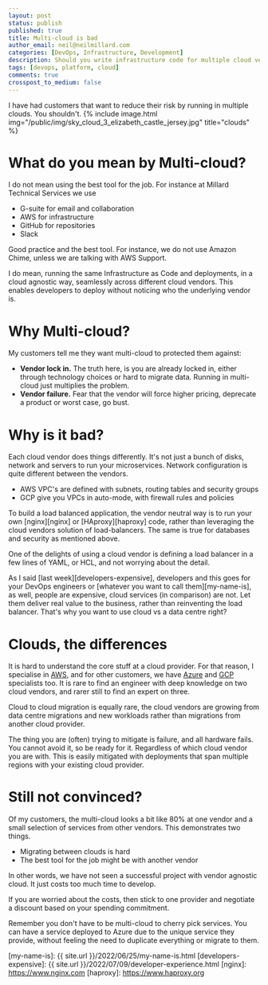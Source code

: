 ```yaml
---
layout: post
status: publish
published: true
title: Multi-cloud is bad
author_email: neil@neilmillard.com
categories: [DevOps, Infrastructure, Development]
description: Should you write infrastructure code for multiple cloud vendors?
tags: [devops, platform, cloud]
comments: true
crosspost_to_medium: false
---
```

I have had customers that want to reduce their risk by running in multiple clouds. You shouldn't.
{% include image.html
img="/public/img/sky_cloud_3_elizabeth_castle_jersey.jpg"
title="clouds" %}

What do you mean by Multi-cloud?
=========================

I do not mean using the best tool for the job. For instance at Millard Technical Services we use
* G-suite for email and collaboration
* AWS for infrastructure
* GitHub for repositories
* Slack

Good practice and the best tool. For instance, we do not use Amazon Chime, unless we are talking with AWS Support.

I do mean, running the same Infrastructure as Code and deployments, in a cloud agnostic way, seamlessly across different
cloud vendors.
This enables developers to deploy without noticing who the underlying vendor is.


Why Multi-cloud?
==============

My customers tell me they want multi-cloud to protected them against:
* **Vendor lock in.**
  The truth here, is you are already locked in, either through technology choices or hard to migrate data. Running
  in multi-cloud just multiplies the problem.
* **Vendor failure.**
  Fear that the vendor will force higher pricing, deprecate a product or worst case, go bust.


Why is it bad?
=============

Each cloud vendor does things differently. It's not just a bunch of disks, network and servers to run your microservices.
Network configuration is quite different between the vendors.
* AWS VPC's are defined with subnets, routing tables and security groups
* GCP give you VPCs in auto-mode, with firewall rules and policies

To build a load balanced application, the vendor neutral way is to run your own [nginx][nginx] or [HAproxy][haproxy]
code, rather than leveraging the cloud vendors solution of load-balancers.
The same is true for databases and security as mentioned above.

One of the delights of using a cloud vendor is defining a load balancer in a few lines of YAML, or HCL, and not worrying
about the detail.

As I said [last week][developers-expensive], developers and this goes for your DevOps engineers or
[whatever you want to call them][my-name-is], as well, people are expensive, cloud services (in comparison) are not.
Let them deliver real value to the business, rather than reinventing the load balancer. That's why you want to use cloud
vs a data centre right?


Clouds, the differences
======================

It is hard to understand the core stuff at a cloud provider. For that reason, I specialise in [AWS][aws], and for
other customers, we have [Azure][azure] and [GCP][gcp] specialists too.  It is rare to find an engineer with deep
knowledge on two cloud vendors, and rarer still to find an expert on three.

Cloud to cloud migration is equally rare, the cloud vendors are growing from data centre migrations and new workloads
rather than migrations from another cloud provider.

The thing you are (often) trying to mitigate is failure, and all hardware fails. You cannot avoid it, so be ready for it.
Regardless of which cloud vendor you are with. This is easily mitigated with deployments that span multiple regions with
your existing cloud provider.


Still not convinced?
====================

Of my customers, the multi-cloud looks a bit like 80% at one vendor and a small selection of services from other vendors.
This demonstrates two things.
* Migrating between clouds is hard
* The best tool for the job might be with another vendor

In other words, we have not seen a successful project with vendor agnostic cloud. It just costs too much time to develop.

If you are worried about the costs, then stick to one provider and negotiate a discount based on your spending commitment.

Remember you don't have to be multi-cloud to cherry pick services.  You can have a service deployed to Azure due to the
unique service they provide, without feeling the need to duplicate everything or migrate to them.



[aws]: https://aws.amazon.com/
[azure]: https://azure.microsoft.com/
[gcp]: https://cloud.google.com/
[my-name-is]: {{ site.url }}/2022/06/25/my-name-is.html
[developers-expensive]: {{ site.url }}/2022/07/09/developer-experience.html
[nginx]: https://www.nginx.com
[haproxy]: https://www.haproxy.org

